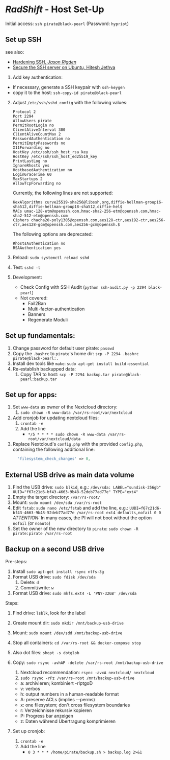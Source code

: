 # _RadShift_ - Host Set-Up

Initial access: `ssh pirate@black-pearl` (Password: `hypriot`)



## Set up SSH

see also:
  * [Hardening SSH, _Jason Rigden_](https://medium.com/@jasonrigden/hardening-ssh-1bcb99cd4cef)
  * [Secure the SSH server on Ubuntu, Hitesh Jethva](https://devops.profitbricks.com/tutorials/secure-the-ssh-server-on-ubuntu/)

1. Add key authentication:
  - If necessary, generate a SSH keypair with `ssh-keygen`
  - copy it to the host: `ssh-copy-id pirate@black-pearl`
2. Adjust `/etc/ssh/sshd_config` with the following values:
    ```config
    Protocol 2
    Port 2294
    AllowUsers pirate
    PermitRootLogin no
    ClientAliveInterval 300
    ClientAliveCountMax 2
    PasswordAuthentication no
    PermitEmptyPasswords no
    X11Forwarding no
    HostKey /etc/ssh/ssh_host_rsa_key
    HostKey /etc/ssh/ssh_host_ed25519_key
    PrintLastLog no
    IgnoreRhosts yes
    HostbasedAuthentication no
    LoginGraceTime 60
    MaxStartups 2
    AllowTcpForwarding no
    ```

    Currently, the following lines are not supported:

    ```config
    KexAlgorithms curve25519-sha256@libssh.org,diffie-hellman-group16-sha512,diffie-hellman-group18-sha512,diffie-hel$
    MACs umac-128-etm@openssh.com,hmac-sha2-256-etm@openssh.com,hmac-sha2-512-etm@openssh.com
    Ciphers chacha20-poly1305@openssh.com,aes128-ctr,aes192-ctr,aes256-ctr,aes128-gcm@openssh.com,aes256-gcm@openssh.$
    ```

    The following options are deprecated:

    ```config
    RhostsAuthentication no
    RSAAuthentication yes
    ```

3. Reload: `sudo systemctl reload sshd`
4. Test: `sshd -t`
5. Development:
   - Check Config with SSH Audit (`python ssh-audit.py -p 2294 black-pearl`)
   - Not covered:
     - Fail2Ban
     - Multi-factor-authentication
     - Banners
     - Regenerate Moduli



## Set up fundamentals:

1. Change password for default user pirate: `passwd`
2. Copy the `.bashrc` to `pirate`'s home dir: `scp -P 2294 .bashrc pirate@black-pearl:.`
3. Install dev tools like `make`: `sudo apt-get install build-essential`
4. Re-establish backupped data:
   1. Copy TAR to host: `scp -P 2294 backup.tar pirate@black-pearl:backup.tar`


## Set up for apps:

1. Set `www-data` as owner of the Nextcloud directory:
   1. `sudo chown -R www-data /var/rs-root/var/nextcloud`
2. Add cronjob for updating nextcloud files:
   1. `crontab -e`
   2. Add the line
      * `*/5 * * * * sudo chown -R www-data /var/rs-root/var/nextcloud/data`
3. Replace Nextcloud's `config.php` with the provided `config.php`, containing the following additional line:
    ```php
      'filesystem_check_changes' => 0,
    ```


## External USB drive as main data volume

1. Find the USB drive: `sudo blkid`, e.g.:
   `/dev/sda: LABEL="sundisk-256gb" UUID="f67c21d6-bf43-4663-9b48-52deb77ad77e" TYPE="ext4"`
2. Empty the target directory: `/var/rs-root/`
3. Mount: `sudo mount /dev/sda /var/rs-root`
4. Edit `fstab`: `sudo nano /etc/fstab` and add the line, e.g.:
      `UUDI=f67c21d6-bf43-4663-9b48-52deb77ad77e /var/rs-root ext4 defaults,nofail 0 0`
      *ATTENTION:* In many cases, the PI will not boot without the option `nofail` (or `noauto`)
5. Set the owner of the new directory to `pirate`: `sudo chown -R pirate:pirate /var/rs-root`



## Backup on a second USB drive

Pre-steps:
1. Install `sudo apt-get install rsync ntfs-3g`
2. Format USB drive: `sudo fdisk /dev/sda`
   1. Delete: `d`
   2. Commit/write: `w`
3. Format USB drive: `sudo mkfs.ext4 -L 'PNY-32GB' /dev/sda`

Steps:

1. Find drive: `lsblk`, look for the label
2. Create mount dir: `sudo mkdir /mnt/backup-usb-drive`
3. Mount: `sudo mount /dev/sdd /mnt/backup-usb-drive`
4. Stop all containers: `cd /var/rs-root && docker-compose stop`
5. Also dot files: `shopt -s dotglob`
6. Copy: `sudo rsync -avhAP -delete /var/rs-root /mnt/backup-usb-drive`
   1. Nextcloud recommendation: `rsync -avxA nextcloud/ nextcloud`
   2. `sudo rsync -rPz /var/rs-root /mnt/backup-usb-drive`
   
   - a: archivieren; kombiniert -rlptgoD
   - v: verbos
   - h: output numbers in a human-readable format
   - A: preserve ACLs (implies --perms)
   - x: one filesystem; don't cross filesystem boundaries
   - r: Verzeichnisse rekursiv kopieren
   - P: Progress bar anzeigen
   - z: Daten während Übertragung komprimieren

7. Set up cronjob:
   1. `crontab -e`
   2. Add the line
      * `0 3 * * * /home/pirate/backup.sh > backup.log 2>&1`